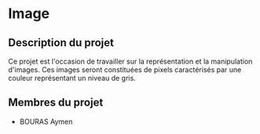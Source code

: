 # Image

## Description du projet 

Ce projet est l'occasion de travailler sur la représentation et la manipulation d'images. Ces images seront constituées de pixels caractérisés par une couleur représentant un niveau de gris.

## Membres du projet

- BOURAS Aymen
